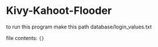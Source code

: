 # Kivy-Kahoot-Flooder
to run this program make this path
database/login_values.txt

file contents:
`{}`
